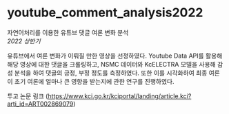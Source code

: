 # youtube_comment_analysis2022
자연어처리를 이용한 유튜브 댓글 여론 변화 분석  
*2022 상반기*

유튜브에서 여론 변화가 이뤄질 만한 영상을 선정하였다.
Youtube Data API를 활용해 해당 영상에 대한 댓글을 크롤링하고, 
NSMC 데이터와 KcELECTRA 모델을 사용해 감성 분석을 하여 댓글의 긍정, 부정 정도를 측정하였다. 
또한 이를 시각화하여 최종 여론이 초기 여론에 얼마나 큰 영향을 받는지에 관한 연구를 진행하였다. 

투고 논문 링크 (https://www.kci.go.kr/kciportal/landing/article.kci?arti_id=ART002869079)

